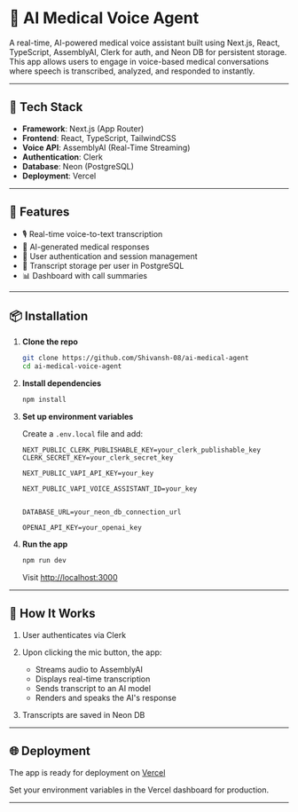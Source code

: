 
# 🧠 AI Medical Voice Agent

A real-time, AI-powered medical voice assistant built using Next.js, React, TypeScript, AssemblyAI, Clerk for auth, and Neon DB for persistent storage. This app allows users to engage in voice-based medical conversations where speech is transcribed, analyzed, and responded to instantly.

---

## 🔧 Tech Stack

- **Framework**: Next.js (App Router)
- **Frontend**: React, TypeScript, TailwindCSS
- **Voice API**: AssemblyAI (Real-Time Streaming)
- **Authentication**: Clerk
- **Database**: Neon (PostgreSQL)
- **Deployment**: Vercel

---

## 🚀 Features

- 🎙️ Real-time voice-to-text transcription
- 💬 AI-generated medical responses
- 🔐 User authentication and session management
- 📁 Transcript storage per user in PostgreSQL
- 📊 Dashboard with call summaries


---

## 📦 Installation

1. **Clone the repo**

   ```bash
   git clone https://github.com/Shivansh-08/ai-medical-agent
   cd ai-medical-voice-agent


2. **Install dependencies**

   ```bash
   npm install
   ```

3. **Set up environment variables**

   Create a `.env.local` file and add:

   ```env
   NEXT_PUBLIC_CLERK_PUBLISHABLE_KEY=your_clerk_publishable_key
   CLERK_SECRET_KEY=your_clerk_secret_key

   NEXT_PUBLIC_VAPI_API_KEY=your_key

   NEXT_PUBLIC_VAPI_VOICE_ASSISTANT_ID=your_key
   

   DATABASE_URL=your_neon_db_connection_url

   OPENAI_API_KEY=your_openai_key 
   ```

4. **Run the app**

   ```bash
   npm run dev
   ```

   Visit [http://localhost:3000](http://localhost:3000)

---

## 🧠 How It Works

1. User authenticates via Clerk
2. Upon clicking the mic button, the app:

   * Streams audio to AssemblyAI
   * Displays real-time transcription
   * Sends transcript to an AI model
   * Renders and speaks the AI's response
3. Transcripts are saved in Neon DB

---

## 🌐 Deployment

The app is ready for deployment on [Vercel](https://ai-medical-agent-chi.vercel.app)


Set your environment variables in the Vercel dashboard for production.

---

